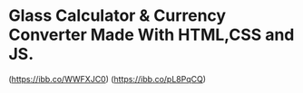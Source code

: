 # Glass Calculator & Currency Converter Made With HTML,CSS and JS.
(https://ibb.co/WWFXJC0)
(https://ibb.co/pL8PqCQ)


